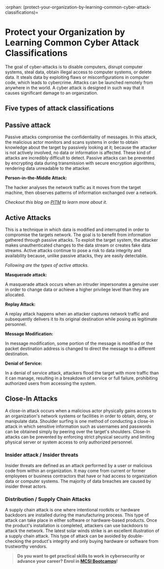 :orphan:
(protect-your-organization-by-learning-common-cyber-attack-classifications)=
# Protect your Organization by Learning Common Cyber Attack Classifications
 

The goal of cyber-attacks is to disable computers, disrupt computer systems, steal data, obtain illegal access to computer systems, or delete data. It steals data by exploiting flaws or misconfigurations in computer code, which leads to cybercrime. Attacks can be launched remotely from anywhere in the world. A cyber attack is designed in such way that it causes significant damage to an organization.

## Five types of attack classifications
    
## Passive attack

Passive attacks compromise the confidentiality of messages. In this attack, the malicious actor monitors and scans systems in order to obtain knowledge about the target by passively looking at it; because the attacker is not actively involved, no data or information is affected. These kind of attacks are incredibly difficult to detect. Passive attacks can be prevented by encrypting data during transmission with secure encryption algorithms, rendering data unreadable to the attacker.

**Person-in-the-Middle Attack:**

The hacker analyses the network traffic as it moves from the target machine, then observes patterns of information exchanged over a network.

*Checkout this blog on [PITM](https://blog.mosse-institute.com/concepts/2022/04/27/person-in-the-middle-attack.html) to learn more about it.*

## Active Attacks

This is a technique in which data is modified and interrupted in order to compromise the targets network. The goal is to benefit from information gathered through passive attacks. To exploit the target system, the attacker makes unauthenticated changes to the data stream or creates fake data streams. Active attacks continue to pose a risk to data integrity and availability because, unlike passive attacks, they are easily detectable.

*Following are the types of active attacks.*

**Masquerade attack:**

A masquerade attack occurs when an intruder impersonates a genuine user in order to change data or achieve a higher privilege level than they are allocated.

**Replay Attack:**

A replay attack happens when an attacker captures network traffic and subsequently delivers it to its original destination while posing as legitimate personnel.

**Message Modification:**

In message modification, some portion of the message is modified or the packet destination address is changed to direct the message to a different destination.

**Denial of Service:**

In a denial of service attack, attackers flood the target with more traffic than it can manage, resulting in a breakdown of service or full failure, prohibiting authorized users from accessing the system.

## Close-In Attacks

A close-in attack occurs when a malicious actor physically gains access to an organization's network systems or facilities in order to obtain, deny, or manipulate data. Shoulder surfing is one method of conducting a close-in attack in which sensitive information such as usernames and passwords can be obtained simply by peering over the target's shoulders. Close-In attacks can be prevented by enforcing strict physical security and limiting physical server or system access to only authorized personnel.

### Insider attack / Insider threats

Insider threats are defined as an attack performed by a user or malicious code from within an organization. It may come from current or former employees or business contractors that have or had access to organization data or computer systems. The majority of data breaches are caused by insider threat actors.

### Distribution / Supply Chain Attacks

A supply chain attack is one where intentional rootkits or hardware backdoors are installed during the manufacturing process. This type of attack can take place in either software or hardware-based products. Once the product's installation is completed, attackers can use backdoors to attack the network. The latest solar winds strike is an excellent illustration of a supply chain attack. This type of attack can be avoided by double-checking the product's integrity and only buying hardware or software from trustworthy vendors.

> **Do you want to get practical skills to work in cybersecurity or advance your career? Enrol in [MCSI Bootcamps](https://www.mosse-institute.com/bootcamps.html)!**